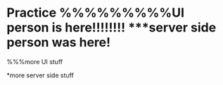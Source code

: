 # Practice %%%%%%%%%UI person is here!!!!!!!! ***server side person was here!

%%%more UI stuff 

*more server side stuff

